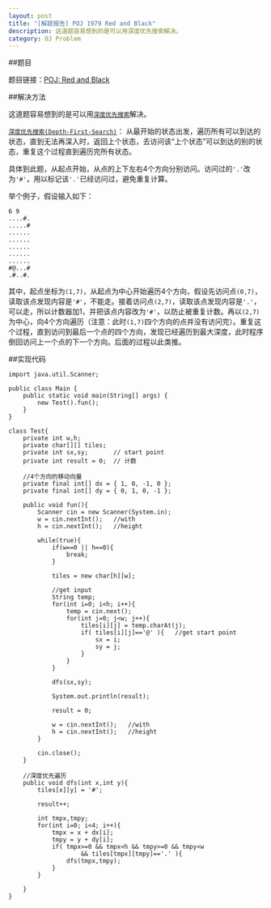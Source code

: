 ```yaml
---
layout: post
title: "[解题报告] POJ 1979 Red and Black"
description: 这道题容易想到的是可以用深度优先搜索解决。
category: OJ Problem
---
```


##题目

题目链接：[POJ: Red and Black](http://poj.org/problem?id=1979)

##解决方法

这道题容易想到的是可以用[`深度优先搜索`][DFS]解决。

[`深度优先搜索(Depth-First-Search)`][DFS]： 从最开始的状态出发，遍历所有可以到达的状态，直到无法再深入时，返回上个状态，去访问该“上个状态”可以到达的别的状态，重复这个过程直到遍历完所有状态。

具体到此题，从起点开始，从点的上下左右4个方向分别访问。访问过的`'.'`改为`'#'`，用以标记该`'.'`已经访问过，避免重复计算。

举个例子，假设输入如下：

    6 9
    ....#.
    .....#
    ......
    ......
    ......
    ......
    ......
    #@...#
    .#..#. 

其中，起点坐标为`(1,7)`，从起点为中心开始遍历4个方向，假设先访问点`(0,7)`，读取该点发现内容是`'#'`，不能走。接着访问点`(2,7)`，读取该点发现内容是`'.'`，可以走，所以计数器加1，并把该点内容改为`'#'`，以防止被重复计数。再以`(2,7)`为中心，向4个方向遍历（注意：此时`(1,7)`四个方向的点并没有访问完）。重复这个过程，直到访问到最后一个点的四个方向，发现已经遍历到最大深度，此时程序倒回访问上一个点的下一个方向。后面的过程以此类推。

##实现代码

    import java.util.Scanner;

    public class Main {
        public static void main(String[] args) {
            new Test().fun();
        }
    }

    class Test{
        private int w,h;
        private char[][] tiles;
        private int sx,sy;       // start point
        private int result = 0;  // 计数

        //4个方向的移动向量
        private final int[] dx = { 1, 0, -1, 0 };
        private final int[] dy = { 0, 1, 0, -1 };
    
        public void fun(){
            Scanner cin = new Scanner(System.in);
            w = cin.nextInt();   //with
            h = cin.nextInt();   //height  
        
            while(true){
                if(w==0 || h==0){
                    break;
                }
            
                tiles = new char[h][w];

                //get input
                String temp;
                for(int i=0; i<h; i++){
                    temp = cin.next();
                    for(int j=0; j<w; j++){
                        tiles[i][j] = temp.charAt(j);
                        if( tiles[i][j]=='@' ){   //get start point
                            sx = i;
                            sy = j;
                        }  
                    }
                }
            
                dfs(sx,sy);
            
                System.out.println(result);
            
                result = 0;
            
                w = cin.nextInt();   //with
                h = cin.nextInt();   //height  
            }
    
            cin.close();
        }
    
        //深度优先遍历
        public void dfs(int x,int y){
            tiles[x][y] = '#';

            result++;

            int tmpx,tmpy;
            for(int i=0; i<4; i++){
                tmpx = x + dx[i];
                tmpy = y + dy[i];
                if( tmpx>=0 && tmpx<h && tmpy>=0 && tmpy<w
                        && tiles[tmpx][tmpy]=='.' ){
                    dfs(tmpx,tmpy);
                }
            }

        }
    }
    

[DFS]: http://zh.wikipedia.org/wiki/%E6%B7%B1%E5%BA%A6%E4%BC%98%E5%85%88%E6%90%9C%E7%B4%A2

